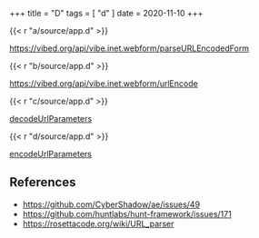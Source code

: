 +++
title = "D"
tags = [ "d" ]
date = 2020-11-10
+++

{{< r "a/source/app.d" >}}

<https://vibed.org/api/vibe.inet.webform/parseURLEncodedForm>

{{< r "b/source/app.d" >}}

<https://vibed.org/api/vibe.inet.webform/urlEncode>

{{< r "c/source/app.d" >}}

[decodeUrlParameters](//github.com/CyberShadow/ae/blob/v0.0.2898/net/ietf/url.d#L169)

{{< r "d/source/app.d" >}}

[encodeUrlParameters](//github.com/CyberShadow/ae/blob/v0.0.2898/net/ietf/url.d#L140)

## References

- <https://github.com/CyberShadow/ae/issues/49>
- <https://github.com/huntlabs/hunt-framework/issues/171>
- <https://rosettacode.org/wiki/URL_parser>
